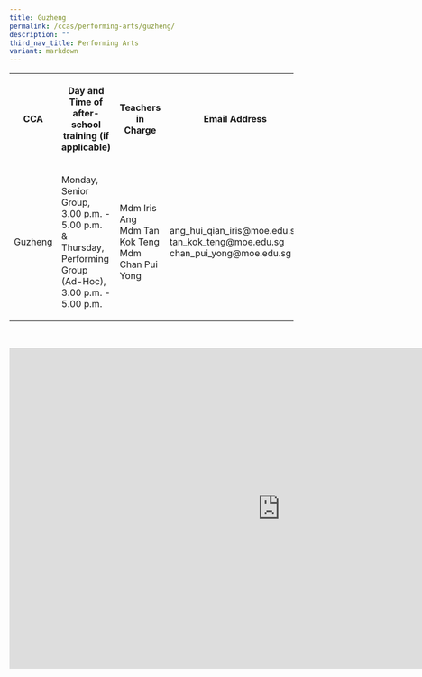```yaml
---
title: Guzheng
permalink: /ccas/performing-arts/guzheng/
description: ""
third_nav_title: Performing Arts
variant: markdown
---
```

<table style="minWidth: 100px">
<colgroup>
<col>
<col>
<col>
<col>
</colgroup>
<tbody>
<tr>
<th rowspan="1" colspan="1">
<p>CCA</p>
</th>
<th rowspan="1" colspan="1">
<p>Day and Time of after-school training (if applicable)</p>
</th>
<th rowspan="1" colspan="1">
<p>Teachers in Charge</p>
</th>
<th rowspan="1" colspan="1">
<p>Email Address</p>
</th>
</tr>
<tr>
<td rowspan="1" colspan="1">
<p>Guzheng</p>
</td>
<td rowspan="1" colspan="1">
<p>Monday, Senior Group, 3.00 p.m. - 5.00 p.m.
<br>&amp;
<br>Thursday, Performing Group (Ad-Hoc), 3.00 p.m. - 5.00 p.m.</p>
</td>
<td rowspan="1" colspan="1">
<p>Mdm Iris Ang
<br>Mdm Tan Kok Teng
<br>Mdm Chan Pui Yong
</p></td>
<td rowspan="1" colspan="1">
<p>ang_hui_qian_iris@moe.edu.sg
<br>tan_kok_teng@moe.edu.sg
<br>chan_pui_yong@moe.edu.sg
</p></td>
</tr>
</tbody>
</table>
<p>
<br>
</p>
<div class="iframe-wrapper">
<iframe height="569" width="960" allowfullscreen="true" frameborder="0" src="https://docs.google.com/presentation/d/e/2PACX-1vQW4I9klQ0jRX0R_KV7FsFo6laQJOPMffpG7FwznyPTbfCIaN5QxF0qGqSLReOrNLrAdPYV5vBaJGHp/embed?start=false&amp;loop=false&amp;delayms=3000"></iframe>
</div>
<p></p>